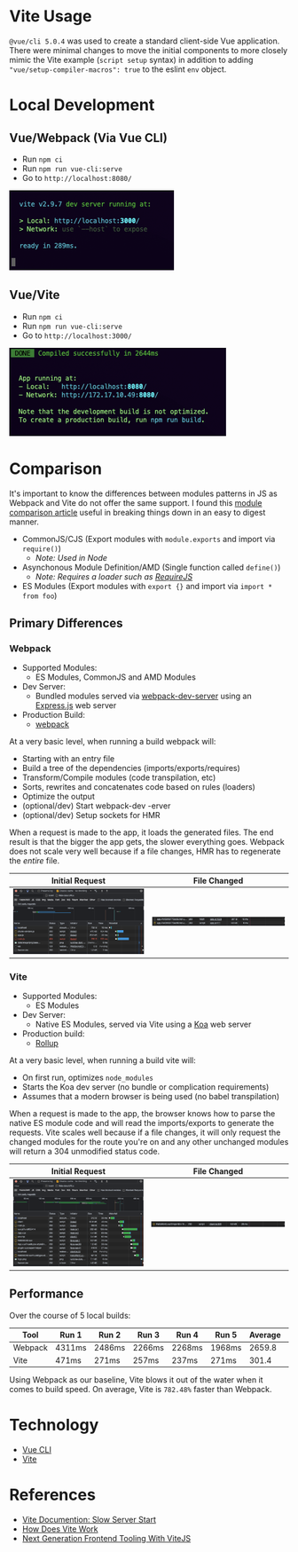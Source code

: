 # Vite Usage

`@vue/cli 5.0.4` was used to create a standard client-side Vue application. There were minimal changes to move the initial components to more closely mimic the Vite example (`script setup` syntax) in addition to adding `"vue/setup-compiler-macros": true` to the eslint `env` object.

# Local Development

## Vue/Webpack (Via Vue CLI)

- Run `npm ci`
- Run `npm run vue-cli:serve`
- Go to `http://localhost:8080/`

![Vite Local Build](./docs/local-build-vite.png)

## Vue/Vite

- Run `npm ci`
- Run `npm run vue-cli:serve`
- Go to `http://localhost:3000/`

![Vue CLI Local Build](./docs/local-build-vue-cli.png)

# Comparison

It's important to know the differences between modules patterns in JS as Webpack and Vite do not offer the same support. I found this [module comparison article](https://blog.sessionstack.com/how-javascript-works-the-module-pattern-comparing-commonjs-amd-umd-and-es6-modules-437f77548437) useful in breaking things down in an easy to digest manner.

* CommonJS/CJS (Export modules with `module.exports` and import via `require()`)
    * _Note: Used in Node_
* Asynchonous Module Definition/AMD (Single function called `define()`)
    * _Note: Requires a loader such as [RequireJS](https://requirejs.org/)_
* ES Modules (Export modules with `export {}` and import via `import * from foo`)
## Primary Differences
### Webpack

* Supported Modules:
    * ES Modules, CommonJS and AMD Modules
* Dev Server:
    * Bundled modules served via [webpack-dev-server](https://webpack.js.org/configuration/dev-server/) using an [Express.js](https://expressjs.com/) web server
* Production Build:
    * [webpack](https://webpack.js.org/)

At a very basic level, when running a build webpack will:
* Starting with an entry file
* Build a tree of the dependencies (imports/exports/requires)
* Transform/Compile modules (code transpilation, etc)
* Sorts, rewrites and concatenates code based on rules (loaders)
* Optimize the output
* (optional/dev) Start webpack-dev -erver
* (optional/dev) Setup sockets for HMR

When a request is made to the app, it loads the generated files. The end result is that the bigger the app gets, the slower everything goes. Webpack does not scale very well because if a file changes, HMR has to regenerate the _entire_ file.

| Initial Request                                           | File Changed                                                  |
|-----------------------------------------------------------|---------------------------------------------------------------|
| ![Vue CLI HMR: Initial Request](./docs/vue-cli-hmr-1.png) | ![Vue CLI HMR: File Change Request](./docs/vue-cli-hmr-2.png) |

### Vite

* Supported Modules:
    * ES Modules
* Dev Server:
    * Native ES Modules, served via Vite using a [Koa](https://koajs.com/) web server
* Production build:
    * [Rollup](https://rollupjs.org/guide/en/)

At a very basic level, when running a build vite will:
* On first run, optimizes `node_modules`
* Starts the Koa dev server (no bundle or complication requirements)
* Assumes that a modern browser is being used (no babel transpilation)

When a request is made to the app, the browser knows how to parse the native ES module code and will read the imports/exports to generate the requests. Vite scales well because if a file changes, it will only request the changed modules for the route you're on and any other unchanged modules will return a 304 unmodified status code.

| Initial Request                                     | File Changed                                            |
|-----------------------------------------------------|---------------------------------------------------------|
| ![Vite HMR: Initial Request](./docs/vite-hmr-1.png) | ![Vite HMR: File Change Request](./docs/vite-hmr-2.png) |

## Performance

Over the course of 5 local builds:

| Tool    | Run 1  | Run 2  | Run 3  | Run 4  | Run 5  | Average | Diff     |
|---------|--------|--------|--------|--------|--------|---------|----------|
| Webpack | 4311ms | 2486ms | 2266ms | 2268ms | 1968ms | 2659.8  | 0        |
| Vite    | 471ms  | 271ms  | 257ms  | 237ms  | 271ms  | 301.4   | +782.48% |

Using Webpack as our baseline, Vite blows it out of the water when it comes to build speed. On average, Vite is `782.48%` faster than Webpack.
# Technology

- [Vue CLI](https://cli.vuejs.org/)
- [Vite](https://vitejs.dev/)

# References

- [Vite Documention: Slow Server Start](https://vitejs.dev/guide/why.html#slow-server-start)
- [How Does Vite Work](https://harlanzw.com/blog/how-the-heck-does-vite-work/)
- [Next Generation Frontend Tooling With ViteJS](https://www.youtube.com/watch?v=UJypSr8IhKY)
